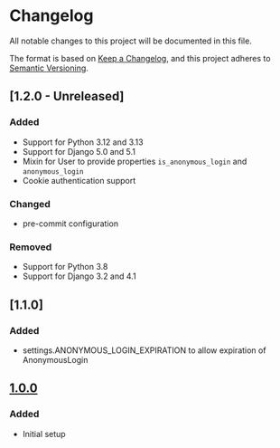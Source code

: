 # Changelog
All notable changes to this project will be documented in this file.

The format is based on [Keep a Changelog](https://keepachangelog.com/en/1.0.0/),
and this project adheres to [Semantic Versioning](https://semver.org/spec/v2.0.0.html).

## [1.2.0 - Unreleased]

### Added
- Support for Python 3.12 and 3.13
- Support for Django 5.0 and 5.1
- Mixin for User to provide properties `is_anonymous_login` and `anonymous_login`
- Cookie authentication support

### Changed
- pre-commit configuration

### Removed
- Support for Python 3.8
- Support for Django 3.2 and 4.1

## [1.1.0]

### Added
- settings.ANONYMOUS_LOGIN_EXPIRATION to allow expiration of AnonymousLogin

## [1.0.0]

### Added
- Initial setup

[Unreleased]: https://github.com/anexia/drf-anonymous-login/compare/1.0.0...HEAD
[1.0.0]: https://github.com/anexia/drf-anonymous-login/releases/tag/1.0.0
